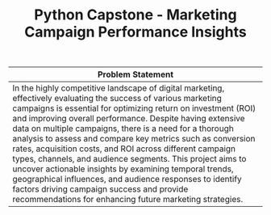 <center><h1>Python Capstone - Marketing Campaign Performance Insights</h1></center>

<br>

|Problem Statement|
|-----|
|In the highly competitive landscape of digital marketing, effectively evaluating the success of various marketing campaigns is essential for optimizing return on investment (ROI) and improving overall performance. Despite having extensive data on multiple campaigns, there is a need for a thorough analysis to assess and compare key metrics such as conversion rates, acquisition costs, and ROI across different campaign types, channels, and audience segments. This project aims to uncover actionable insights by examining temporal trends, geographical influences, and audience responses to identify factors driving campaign success and provide recommendations for enhancing future marketing strategies.|
